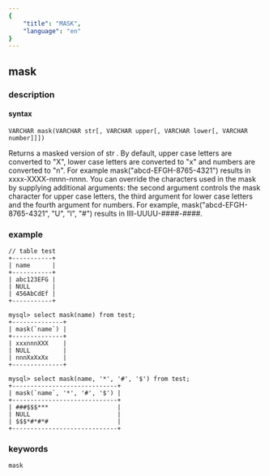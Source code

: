 ```yaml
---
{
    "title": "MASK",
    "language": "en"
}
---
```


## mask
### description
#### syntax

`VARCHAR mask(VARCHAR str[, VARCHAR upper[, VARCHAR lower[, VARCHAR number]]])`

Returns a masked version of str . By default, upper case letters are converted to "X", lower case letters are converted to "x" and numbers are converted to "n". For example mask("abcd-EFGH-8765-4321") results in xxxx-XXXX-nnnn-nnnn. You can override the characters used in the mask by supplying additional arguments: the second argument controls the mask character for upper case letters, the third argument for lower case letters and the fourth argument for numbers. For example, mask("abcd-EFGH-8765-4321", "U", "l", "#") results in llll-UUUU-####-####.

### example

```
// table test
+-----------+
| name      |
+-----------+
| abc123EFG |
| NULL      |
| 456AbCdEf |
+-----------+

mysql> select mask(name) from test;
+--------------+
| mask(`name`) |
+--------------+
| xxxnnnXXX    |
| NULL         |
| nnnXxXxXx    |
+--------------+

mysql> select mask(name, '*', '#', '$') from test;
+-----------------------------+
| mask(`name`, '*', '#', '$') |
+-----------------------------+
| ###$$$***                   |
| NULL                        |
| $$$*#*#*#                   |
+-----------------------------+
```

### keywords
    mask
